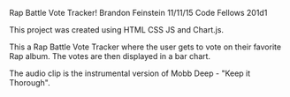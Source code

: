 Rap Battle Vote Tracker!
Brandon Feinstein
11/11/15
Code Fellows 201d1

This project was created using HTML CSS JS and Chart.js.

This a Rap Battle Vote Tracker where the user gets to vote on their favorite Rap album. The votes are then displayed in a bar chart.

The audio clip is the instrumental version of Mobb Deep -
"Keep it Thorough".
